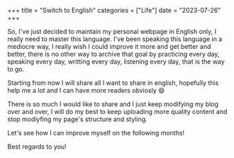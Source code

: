 +++
title = "Switch to English"
categories = ["Life"]
date = "2023-07-26"
+++

So, I've just decided to maintain my personal webpage in English only, I really need to master this language. I've been speaking this language in a mediocre way, I really wish I could improve it more and get better and better, there is no other way to archive that goal by practicing every day, speaking every day, writting every day, listening every day, that is the way to go. 

Starting from now I will share all I want to share in english, hopefully this help me a lot and I can have more readers obviosly :smile:

There is so much I would like to share and I just keep modifying my blog over and over, I will do my best to keep uploading more quality content and stop modiyfing my page's structure and styling.

Let's see how I can improve myself on the following months!

Best regards to you!
